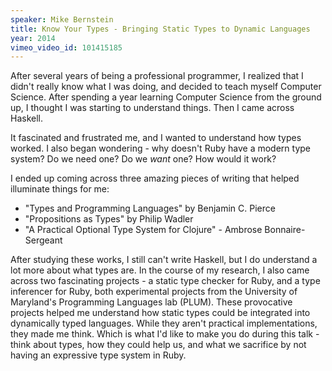 ```yaml
---
speaker: Mike Bernstein
title: Know Your Types - Bringing Static Types to Dynamic Languages
year: 2014
vimeo_video_id: 101415185
---
```


After several years of being a professional programmer, I realized that I didn't really know what I was doing, and decided to teach myself Computer Science. After spending a year learning Computer Science from the ground up, I thought I was starting to understand things. Then I came across Haskell.

It fascinated and frustrated me, and I wanted to understand how types worked. I also began wondering - why doesn't Ruby have a modern type system? Do we need one? Do we *want* one? How would it work?

 I ended up coming across three amazing pieces of writing that helped illuminate things for me:

- "Types and Programming Languages" by Benjamin C. Pierce
- "Propositions as Types" by Philip Wadler
- "A Practical Optional Type System for Clojure" - Ambrose Bonnaire-Sergeant

After studying these works, I still can't write Haskell, but I do understand a lot more about what types are. In the course of my research, I also came across two fascinating projects - a static type checker for Ruby, and a type inferencer for Ruby, both experimental projects from the University of Maryland's Programming Languages lab (PLUM). These provocative projects helped me understand how static types could be integrated into dynamically typed languages. While they aren't practical implementations, they made me think. Which is what I'd like to make you do during this talk - think about types, how they could help us, and what we sacrifice by not having an expressive type system in Ruby.
